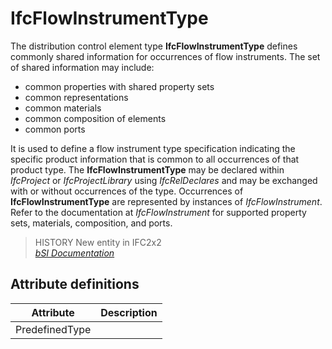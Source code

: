 IfcFlowInstrumentType
=====================
The distribution control element type **IfcFlowInstrumentType** defines
commonly shared information for occurrences of flow instruments. The set of
shared information may include:  
  
* common properties with shared property sets  
* common representations  
* common materials  
* common composition of elements  
* common ports  
  
It is used to define a flow instrument type specification indicating the
specific product information that is common to all occurrences of that product
type. The **IfcFlowInstrumentType** may be declared within _IfcProject_ or
_IfcProjectLibrary_ using _IfcRelDeclares_ and may be exchanged with or
without occurrences of the type. Occurrences of **IfcFlowInstrumentType** are
represented by instances of _IfcFlowInstrument_. Refer to the documentation at
_IfcFlowInstrument_ for supported property sets, materials, composition, and
ports.  
  
> HISTORY  New entity in IFC2x2  
[ _bSI
Documentation_](https://standards.buildingsmart.org/IFC/DEV/IFC4_2/FINAL/HTML/schema/ifcbuildingcontrolsdomain/lexical/ifcflowinstrumenttype.htm)


Attribute definitions
---------------------
| Attribute      | Description   |
|----------------|---------------|
| PredefinedType |               |


